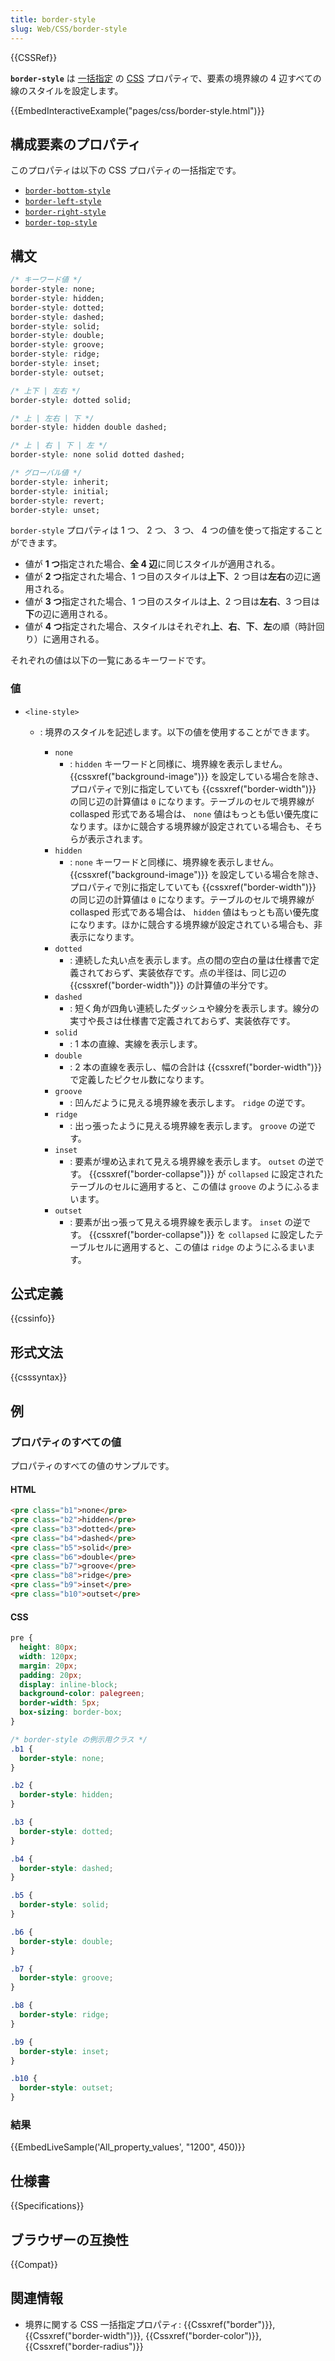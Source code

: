 ```yaml
---
title: border-style
slug: Web/CSS/border-style
---
```


{{CSSRef}}

**`border-style`** は [一括指定](/ja/docs/Web/CSS/Shorthand_properties) の [CSS](/ja/docs/Web/CSS) プロパティで、要素の境界線の 4 辺すべての線のスタイルを設定します。

{{EmbedInteractiveExample("pages/css/border-style.html")}}

## 構成要素のプロパティ

このプロパティは以下の CSS プロパティの一括指定です。

- [`border-bottom-style`](/ja/docs/Web/CSS/border-bottom-style)
- [`border-left-style`](/ja/docs/Web/CSS/border-left-style)
- [`border-right-style`](/ja/docs/Web/CSS/border-right-style)
- [`border-top-style`](/ja/docs/Web/CSS/border-top-style)

## 構文

```css
/* キーワード値 */
border-style: none;
border-style: hidden;
border-style: dotted;
border-style: dashed;
border-style: solid;
border-style: double;
border-style: groove;
border-style: ridge;
border-style: inset;
border-style: outset;

/* 上下 | 左右 */
border-style: dotted solid;

/* 上 | 左右 | 下 */
border-style: hidden double dashed;

/* 上 | 右 | 下 | 左 */
border-style: none solid dotted dashed;

/* グローバル値 */
border-style: inherit;
border-style: initial;
border-style: revert;
border-style: unset;
```

`border-style` プロパティは 1 つ、 2 つ、 3 つ、 4 つの値を使って指定することができます。

- 値が **1 つ**指定された場合、**全 4 辺**に同じスタイルが適用される。
- 値が **2 つ**指定された場合、1 つ目のスタイルは**上下**、2 つ目は**左右**の辺に適用される。
- 値が **3 つ**指定された場合、1 つ目のスタイルは**上**、2 つ目は**左右**、3 つ目は**下**の辺に適用される。
- 値が **4 つ**指定された場合、スタイルはそれぞれ**上**、**右**、**下**、**左**の順（時計回り）に適用される。

それぞれの値は以下の一覧にあるキーワードです。

### 値

- `<line-style>`

  - : 境界のスタイルを記述します。以下の値を使用することができます。

    - `none`
      - : `hidden` キーワードと同様に、境界線を表示しません。 {{cssxref("background-image")}} を設定している場合を除き、プロパティで別に指定していても {{cssxref("border-width")}} の同じ辺の計算値は `0` になります。テーブルのセルで境界線が collasped 形式である場合は、 `none` 値はもっとも低い優先度になります。ほかに競合する境界線が設定されている場合も、そちらが表示されます。
    - `hidden`
      - : `none` キーワードと同様に、境界線を表示しません。 {{cssxref("background-image")}} を設定している場合を除き、プロパティで別に指定していても {{cssxref("border-width")}} の同じ辺の計算値は `0` になります。テーブルのセルで境界線が collasped 形式である場合は、 `hidden` 値はもっとも高い優先度になります。ほかに競合する境界線が設定されている場合も、非表示になります。
    - `dotted`
      - : 連続した丸い点を表示します。点の間の空白の量は仕様書で定義されておらず、実装依存です。点の半径は、同じ辺の {{cssxref("border-width")}} の計算値の半分です。
    - `dashed`
      - : 短く角が四角い連続したダッシュや線分を表示します。線分の実寸や長さは仕様書で定義されておらず、実装依存です。
    - `solid`
      - : 1 本の直線、実線を表示します。
    - `double`
      - : 2 本の直線を表示し、幅の合計は {{cssxref("border-width")}} で定義したピクセル数になります。
    - `groove`
      - : 凹んだように見える境界線を表示します。 `ridge` の逆です。
    - `ridge`
      - : 出っ張ったように見える境界線を表示します。 `groove` の逆です。
    - `inset`
      - : 要素が埋め込まれて見える境界線を表示します。 `outset` の逆です。 {{cssxref("border-collapse")}} が `collapsed` に設定されたテーブルのセルに適用すると、この値は `groove` のようにふるまいます。
    - `outset`
      - : 要素が出っ張って見える境界線を表示します。 `inset` の逆です。 {{cssxref("border-collapse")}} を `collapsed` に設定したテーブルセルに適用すると、この値は `ridge` のようにふるまいます。

## 公式定義

{{cssinfo}}

## 形式文法

{{csssyntax}}

## 例

<h3 id="All_property_values">プロパティのすべての値</h3>

プロパティのすべての値のサンプルです。

#### HTML

```html
<pre class="b1">none</pre>
<pre class="b2">hidden</pre>
<pre class="b3">dotted</pre>
<pre class="b4">dashed</pre>
<pre class="b5">solid</pre>
<pre class="b6">double</pre>
<pre class="b7">groove</pre>
<pre class="b8">ridge</pre>
<pre class="b9">inset</pre>
<pre class="b10">outset</pre>
```

#### CSS

```css
pre {
  height: 80px;
  width: 120px;
  margin: 20px;
  padding: 20px;
  display: inline-block;
  background-color: palegreen;
  border-width: 5px;
  box-sizing: border-box;
}

/* border-style の例示用クラス */
.b1 {
  border-style: none;
}

.b2 {
  border-style: hidden;
}

.b3 {
  border-style: dotted;
}

.b4 {
  border-style: dashed;
}

.b5 {
  border-style: solid;
}

.b6 {
  border-style: double;
}

.b7 {
  border-style: groove;
}

.b8 {
  border-style: ridge;
}

.b9 {
  border-style: inset;
}

.b10 {
  border-style: outset;
}
```

### 結果

{{EmbedLiveSample('All_property_values', "1200", 450)}}

## 仕様書

{{Specifications}}

## ブラウザーの互換性

{{Compat}}

## 関連情報

- 境界に関する CSS 一括指定プロパティ: {{Cssxref("border")}}, {{Cssxref("border-width")}}, {{Cssxref("border-color")}}, {{Cssxref("border-radius")}}
